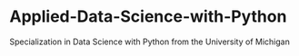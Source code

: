 # Applied-Data-Science-with-Python
Specialization in Data Science with Python from the University of Michigan
